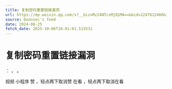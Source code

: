 ```yaml
---
title: 复制密码重置链接漏洞
url: https://mp.weixin.qq.com/s?__biz=MzI4NTcxMjQ1MA==&mid=2247612460&idx=1&sn=da92f5ea4529a34912a9acb4cd4b4b3a
source: Doonsec's feed
date: 2024-08-25
fetch_date: 2025-10-06T18:01:01.515531
---
```


# 复制密码重置链接漏洞

：
，
。

视频
小程序
赞
，轻点两下取消赞
在看
，轻点两下取消在看